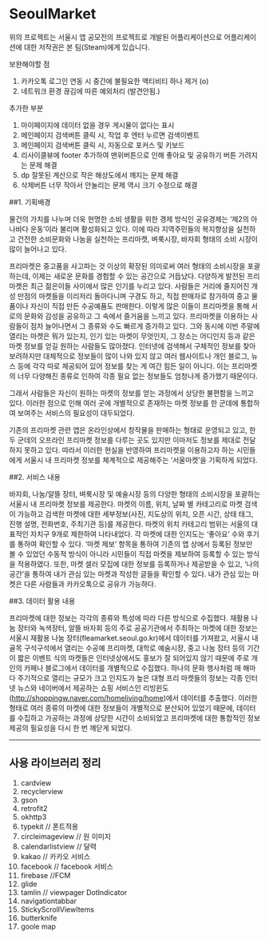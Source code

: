 # SeoulMarket
위의 프로젝트는 서울시 앱 공모전의 프로젝트로 개발된 어플리케이션으로  어플리케이션에 대한 저작권은 본 팀(Steam)에게 있습니다.

보완해야할 점

1. 카카오톡 로그인 연동 시 중간에 불필요한 액티비티 하나 제거 (o)
2. 네트워크 환경 끊김에 따른 예외처리 (발견안됨.)

추가한 부분

1. 마이페이지에 데이터 없을 경우 게시물이 없다는 표시 
2. 메인페이지 검색버튼 클릭 시, 작업 후 엔터 누르면 검색이벤트 
3. 메인페이지 검색버튼 클릭 시, 자동으로 포커스 및 키보드
4. 리사이클뷰에 footer 추가하여 맨위버튼으로 인해 좋아요 및 공유하기 버튼 가려지는 문제 해결
5. dp 잘못된 계산으로 작은 해상도에서 깨지는 문제 해결
6. 삭제버튼 너무 작아서 안눌리는 문제 역시 크기 수정으로 해결


##1. 기획배경

  물건의 가치를 나누며 더욱 현명한 소비 생활을 위한 경제 방식인 공유경제는 ‘제2의 아나바다 운동’이라 불리며 활성화되고 있다. 이에 따라 지역주민들의 복지향상을 실천하고 건전한 소비문화와 나눔을 실천하는 프리마켓, 벼룩시장, 바자회 형태의 소비 시장이 많이 늘어나고 있다.

  프리마켓은 중고품을 사고파는 것 이상의 확장된 의미로써 여러 형태의 소비시장을 포괄하는데, 이제는 새로운 문화를 경험할 수 있는 공간으로 거듭났다. 다양하게 발전된 프리마켓은 최근 젊은이들 사이에서 많은 인기를 누리고 있다. 사람들은 거리에 줄지어진 개성 만점의 마켓들을 이리저리 돌아다니며 구경도 하고, 직접 판매자로 참가하여 중고 물품이나 자신이 직접 만든 수공예품도 판매한다. 이렇게 많은 이들이 프리마켓을 통해 서로의 문화와 감성을 공유하고 그 속에서 즐거움을 느끼고 있다. 프리마켓을 이용하는 사람들이 점차 늘어나면서 그 종류와 수도 빠르게 증가하고 있다. 그와 동시에 이번 주말에 열리는 마켓은 뭐가 있는지, 인기 있는 마켓이 무엇인지, 그 장소는 어디인지 등과 같은마켓 정보를 얻길 원하는 사람들도 많아졌다. 인터넷에 검색해서 구체적인 정보를 찾아보려하지만 대체적으로 정보들이 많이 나와 있지 않고 여러 웹사이트나 개인 블로그, 뉴스 등에 각각 따로 제공되어 있어 정보를 찾는 게 여간 힘든 일이 아니다. 이는 프리마켓의 너무 다양해진 종류로 인하여 각종 필요 없는 정보들도 엄청나게 증가했기 때문이다.
  
  그래서 사람들은 자신이 원하는 마켓의 정보를 얻는 과정에서 상당한 불편함을 느끼고 있다. 이러한 점으로 인해 여러 곳에 개별적으로 존재하는 마켓 정보를 한 군데에 통합하여 보여주는 서비스의 필요성이 대두되었다.

  기존의 프리마켓 관련 앱은 온라인상에서 창작물을 판매하는 형태로 운영되고 있고, 한두 군데의 오프라인 프리마켓 정보를 다루는 곳도 있지만 이마저도 정보를 제대로 전달하지 못하고 있다. 따라서 이러한 현실을 반영하여 프리마켓을 이용하고자 하는 시민들에게 서울시 내 프리마켓 정보를 체계적으로 제공해주는 ‘서울마켓’을 기획하게 되었다.

##2. 서비스 내용

  바자회, 나눔/알뜰 장터, 벼룩시장 및 예술시장 등의 다양한 형태의 소비시장을 포괄하는 서울시 내 프리마켓 정보를 제공한다. 마켓의 이름, 위치, 날짜 별 카테고리로 마켓 검색이 가능하고 검색한 마켓에 대한 세부정보(사진, 지도상의 위치, 오픈 시간, 상태 태그, 진행 설명, 전화번호, 주최기관 등)를 제공한다. 마켓의 위치 카테고리 범위는 서울의 대표적인 자치구 9개로 제한하여 나타내었다. 각 마켓에 대한 인지도는 ‘좋아요’ 수와 후기를 통하여 확인할 수 있다. ‘마켓 제보’ 항목을 통하여 기존의 앱 상에서 등록된 정보만 볼 수 있었던 수동적 방식이 아니라 시민들이 직접 마켓을 제보하여 등록할 수 있는 방식을 적용하였다. 또한, 마켓 셀러 모집에 대한 정보를 등록하거나 제공받을 수 있고, ‘나의 공간’을 통하여 내가 관심 있는 마켓과 작성한 글들을 확인할 수 있다. 내가 관심 있는 마켓은 다른 사람들과 카카오톡으로 공유가 가능하다.
  
##3. 데이터 활용 내용

  프리마켓에 대한 정보는 각각의 종류와 특성에 따라 다른 방식으로 수집했다. 재활용 나눔 장터와 녹색장터, 알뜰 바자회 등의 주로 공공기관에서 주최하는 마켓에 대한 정보는 서울시 재활용 나눔 장터(fleamarket.seoul.go.kr)에서 데이터를 가져왔고, 서울시 내 골목 구석구석에서 열리는 수공예 프리마켓, 대학로 예술시장, 중고 나눔 장터 등의 기간이 짧은 이벤트 식의 마켓들은 인터넷상에서도 홍보가 잘 되어있지 않기 때문에 주로 개인의 카페나 블로그에서 데이터를 개별적으로 수집했다. 하나의 문화 행사처럼 매 해마다 주기적으로 열리는 규모가 크고 인지도가 높은 대형 프리 마켓들의 정보는 각종 인터넷 뉴스와 네이버에서 제공하는 쇼핑 서비스인 리빙윈도(http://shoppingw.naver.com/homeliving/home)에서 데이터를 추출했다. 이러한 형태로 여러 종류의 마켓에 대한 정보들이 개별적으로 분산되어 있었기 때문에, 데이터를 수집하고 가공하는 과정에 상당한 시간이 소비되었고 프리마켓에 대한 통합적인 정보 제공의 필요성을 다시 한 번 깨닫게 되었다.


---------

 ## 사용 라이브러리 정리

1. cardview
2. recyclerview
3. gson
4. retrofit2
5. okhttp3
6. typekit //  폰트적용
7. circleimageview // 원 이미지
8. calendarlistview  // 달력 
9. kakao  // 카카오 서비스
10. facebook // facebook 서비스
11. firebase  //FCM
13. glide
14. tamlin  // viewpager DotIndicator
15. navigationtabbar
16. StickyScrollViewItems
17. butterknife
18. goole map




